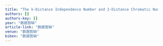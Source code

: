 ```yaml
---
title: "The k-Distance Independence Number and 2-Distance Chromatic Number of Cartesian Products of Cycles"
authors: []
authors-key: []
year: "数据暂缺"
article-link: "数据暂缺"
venue: "数据暂缺"
bibex: "数据暂缺"
---
```

